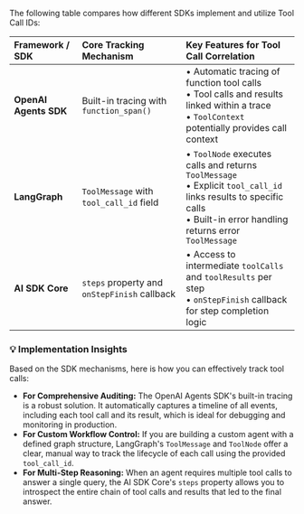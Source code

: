 
The following table compares how different SDKs implement and utilize Tool Call IDs:

| Framework / SDK | Core Tracking Mechanism | Key Features for Tool Call Correlation |
| :--- | :--- | :--- |
| **OpenAI Agents SDK** | Built-in tracing with `function_span()` | • Automatic tracing of function tool calls<br>• Tool calls and results linked within a trace<br>• `ToolContext` potentially provides call context |
| **LangGraph** | `ToolMessage` with `tool_call_id` field | • `ToolNode` executes calls and returns `ToolMessage`<br>• Explicit `tool_call_id` links results to specific calls<br>• Built-in error handling returns error `ToolMessage` |
| **AI SDK Core** | `steps` property and `onStepFinish` callback | • Access to intermediate `toolCalls` and `toolResults` per step<br>• `onStepFinish` callback for step completion logic |

### 💡 Implementation Insights

Based on the SDK mechanisms, here is how you can effectively track tool calls:

- **For Comprehensive Auditing:** The OpenAI Agents SDK's built-in tracing is a robust solution. It automatically captures a timeline of all events, including each tool call and its result, which is ideal for debugging and monitoring in production.
- **For Custom Workflow Control:** If you are building a custom agent with a defined graph structure, LangGraph's `ToolMessage` and `ToolNode` offer a clear, manual way to track the lifecycle of each call using the provided `tool_call_id`.
- **For Multi-Step Reasoning:** When an agent requires multiple tool calls to answer a single query, the AI SDK Core's `steps` property allows you to introspect the entire chain of tool calls and results that led to the final answer.

